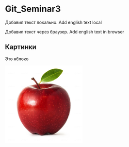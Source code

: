 # Git_Seminar3

Добавил текст локально. Add english text local

Добавил текст через браузер. Add english text in browser





## Картинки
Это яблоко

![это яблоко](apple.png)